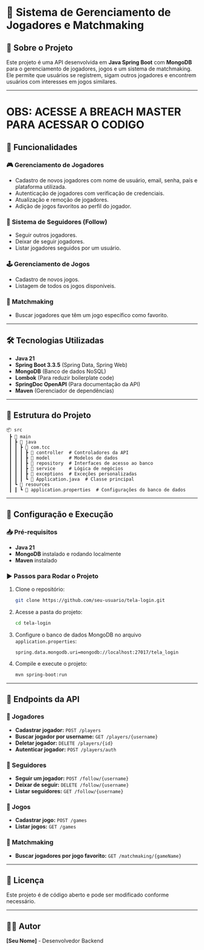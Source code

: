 # 📌 Sistema de Gerenciamento de Jogadores e Matchmaking

## 📖 Sobre o Projeto
Este projeto é uma API desenvolvida em **Java Spring Boot** com **MongoDB** para o gerenciamento de jogadores, jogos e um sistema de matchmaking. Ele permite que usuários se registrem, sigam outros jogadores e encontrem usuários com interesses em jogos similares.

---

# OBS: ACESSE A BREACH MASTER PARA ACESSAR O CODIGO

## 🚀 Funcionalidades

### 🎮 Gerenciamento de Jogadores
- Cadastro de novos jogadores com nome de usuário, email, senha, país e plataforma utilizada.
- Autenticação de jogadores com verificação de credenciais.
- Atualização e remoção de jogadores.
- Adição de jogos favoritos ao perfil do jogador.

### 🔗 Sistema de Seguidores (Follow)
- Seguir outros jogadores.
- Deixar de seguir jogadores.
- Listar jogadores seguidos por um usuário.

### 🕹️ Gerenciamento de Jogos
- Cadastro de novos jogos.
- Listagem de todos os jogos disponíveis.

### 🤝 Matchmaking
- Buscar jogadores que têm um jogo específico como favorito.

---

## 🛠️ Tecnologias Utilizadas
- **Java 21**
- **Spring Boot 3.3.5** (Spring Data, Spring Web)
- **MongoDB** (Banco de dados NoSQL)
- **Lombok** (Para reduzir boilerplate code)
- **SpringDoc OpenAPI** (Para documentação da API)
- **Maven** (Gerenciador de dependências)

---

## 📂 Estrutura do Projeto

```
📦 src
 ┣ 📂 main
 ┃ ┣ 📂 java
 ┃ ┃ ┣ 📂 com.tcc
 ┃ ┃ ┃ ┣ 📂 controller  # Controladores da API
 ┃ ┃ ┃ ┣ 📂 model       # Modelos de dados
 ┃ ┃ ┃ ┣ 📂 repository  # Interfaces de acesso ao banco
 ┃ ┃ ┃ ┣ 📂 service     # Lógica de negócios
 ┃ ┃ ┃ ┣ 📂 exceptions  # Exceções personalizadas
 ┃ ┃ ┃ ┗ 📜 Application.java  # Classe principal
 ┃ ┗ 📂 resources
 ┃ ┃ ┗ 📜 application.properties  # Configurações do banco de dados
```

---

## 🔧 Configuração e Execução
### 📥 Pré-requisitos
- **Java 21**
- **MongoDB** instalado e rodando localmente
- **Maven** instalado

### ▶️ Passos para Rodar o Projeto
1. Clone o repositório:
   ```bash
   git clone https://github.com/seu-usuario/tela-login.git
   ```
2. Acesse a pasta do projeto:
   ```bash
   cd tela-login
   ```
3. Configure o banco de dados MongoDB no arquivo `application.properties`:
   ```properties
   spring.data.mongodb.uri=mongodb://localhost:27017/tela_login
   ```
4. Compile e execute o projeto:
   ```bash
   mvn spring-boot:run
   ```

---

## 📌 Endpoints da API

### 📌 Jogadores
- **Cadastrar jogador:** `POST /players`
- **Buscar jogador por username:** `GET /players/{username}`
- **Deletar jogador:** `DELETE /players/{id}`
- **Autenticar jogador:** `POST /players/auth`

### 📌 Seguidores
- **Seguir um jogador:** `POST /follow/{username}`
- **Deixar de seguir:** `DELETE /follow/{username}`
- **Listar seguidores:** `GET /follow/{username}`

### 📌 Jogos
- **Cadastrar jogo:** `POST /games`
- **Listar jogos:** `GET /games`

### 📌 Matchmaking
- **Buscar jogadores por jogo favorito:** `GET /matchmaking/{gameName}`

---

## 📜 Licença
Este projeto é de código aberto e pode ser modificado conforme necessário.

---

## 👨‍💻 Autor
**[Seu Nome]** - Desenvolvedor Backend

